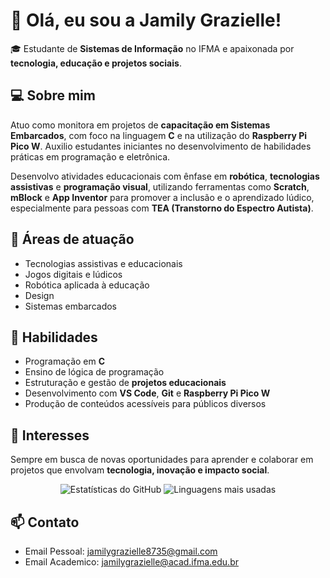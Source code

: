 # 👋 Olá, eu sou a Jamily Grazielle!

🎓 Estudante de **Sistemas de Informação** no IFMA e apaixonada por **tecnologia, educação e projetos sociais**.

## 💻 Sobre mim

Atuo como monitora em projetos de **capacitação em Sistemas Embarcados**, com foco na linguagem **C** e na utilização do **Raspberry Pi Pico W**. Auxilio estudantes iniciantes no desenvolvimento de habilidades práticas em programação e eletrônica.

Desenvolvo atividades educacionais com ênfase em **robótica**, **tecnologias assistivas** e **programação visual**, utilizando ferramentas como **Scratch**, **mBlock** e **App Inventor** para promover a inclusão e o aprendizado lúdico, especialmente para pessoas com **TEA (Transtorno do Espectro Autista)**.

## 📝 Áreas de atuação

- Tecnologias assistivas e educacionais
- Jogos digitais e lúdicos
- Robótica aplicada à educação
- Design
- Sistemas embarcados

## 🔧 Habilidades

- Programação em **C**
- Ensino de lógica de programação
- Estruturação e gestão de **projetos educacionais**
- Desenvolvimento com **VS Code**, **Git** e **Raspberry Pi Pico W**
- Produção de conteúdos acessíveis para públicos diversos

## 🌱 Interesses

Sempre em busca de novas oportunidades para aprender e colaborar em projetos que envolvam **tecnologia, inovação e impacto social**.

<div align="center">
 
  <img src="https://github-readme-stats.vercel.app/api?username=JamilyGrazielle&show_icons=true&theme=ayu_mirage" alt="Estatísticas do GitHub" />

  <img src="https://github-readme-stats.vercel.app/api/top-langs/?username=JamilyGrazielle&layout=compact&theme=ayu_mirage" alt="Linguagens mais usadas" />

</div>

## 📫 Contato

- Email Pessoal: jamilygrazielle8735@gmail.com
- Email Academico: jamilygrazielle@acad.ifma.edu.br
